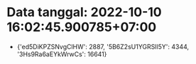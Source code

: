 # Data tanggal: 2022-10-10 16:02:45.900785+07:00

* {'ed5DiKPZSNvgClHW': 2887, '5B6Z2sU1YGRSlI5Y': 4344, '3Hs9Ra6aEYkWrwCs': 16641}
